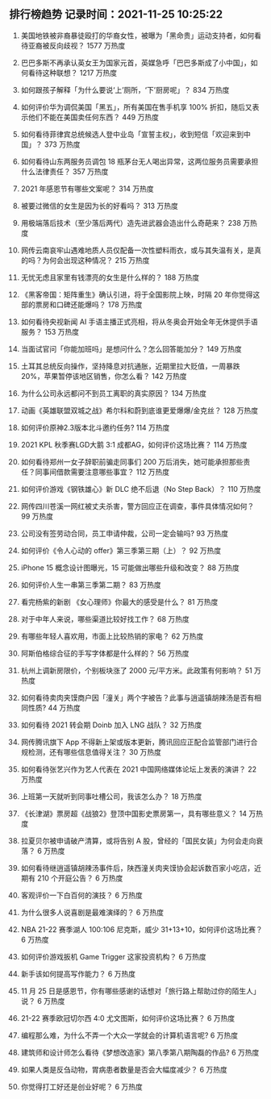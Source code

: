 
## 排行榜趋势 记录时间：2021-11-25 10:25:22
  
  1. 美国地铁被非裔暴徒殴打的华裔女性，被曝为「黑命贵」运动支持者，如何看待亚裔被反向歧视？ 1577 万热度
    
  2. 巴巴多斯不再承认英女王为国家元首，英媒急呼「巴巴多斯成了小中国」，如何看待这种联想？ 1217 万热度
    
  3. 如何跟孩子解释「为什么要说‘上’厕所，‘下’厨房呢」？ 834 万热度
    
  4. 如何评价华为调侃美国「黑五」，所有美国在售手机享 100% 折扣，随后又表示他们不能在美国卖任何东西？ 449 万热度
    
  5. 如何看待菲律宾总统候选人登中业岛「宣誓主权」，收到短信「欢迎来到中国」？ 373 万热度
    
  6. 如何看待山东两服务员调包 18 瓶茅台无人喝出异常，这两位服务员需要承担什么法律责任？ 357 万热度
    
  7. 2021 年感恩节有哪些文案呢？ 314 万热度
    
  8. 被要过微信的女生是因为长的好看吗？ 313 万热度
    
  9. 用极端落后技术（至少落后两代）造先进武器会造出什么奇葩来？ 238 万热度
    
  10. 网传云南哀牢山遇难地质人员仅配备一次性塑料雨衣，或与其失温有关，是真的吗？为何会出现这种情况？ 215 万热度
    
  11. 无忧无虑且家里有钱漂亮的女生是什么样的？ 188 万热度
    
  12. 《黑客帝国：矩阵重生》确认引进，将于全国影院上映，时隔 20 年你觉得这部的票房和口碑还能爆吗？ 178 万热度
    
  13. 如何看待央视新闻 AI 手语主播正式亮相，将从冬奥会开始全年无休提供手语服务？ 153 万热度
    
  14. 当面试官问「你能加班吗」是想问什么？怎么回答能加分？ 149 万热度
    
  15. 土耳其总统反向操作，坚持降息对抗通胀，近期里拉大贬值，一周暴跌 20%，苹果暂停该地区销售，你怎么看？ 142 万热度
    
  16. 为什么公司永远都问不到员工离职的真实原因？ 134 万热度
    
  17. 动画《英雄联盟双城之战》希尔科和蔚到底谁更爱爆爆/金克丝？ 128 万热度
    
  18. 如何评价原神2.3版本北斗邀约任务? 114 万热度
    
  19. 2021 KPL 秋季赛LGD大鹅 3:1 成都AG，如何评价这场比赛？ 114 万热度
    
  20. 如何看待郑州一女子辞职前骗走同事们 200 万后消失，她可能承担那些责任？同事间借款需要注意哪些事宜？ 112 万热度
    
  21. 如何评价游戏《钢铁雄心》新 DLC 绝不后退（No Step Back）？ 110 万热度
    
  22. 网传四川苍溪一网红被丈夫杀害，警方回应正在调查，事件具体情况如何？ 99 万热度
    
  23. 公司没有签劳动合同，员工申请仲裁，公司一定会输吗? 93 万热度
    
  24. 如何评价《令人心动的 offer》第三季第三期（上）？ 92 万热度
    
  25. iPhone 15 概念设计图曝光，15 可能做出哪些升级和改变？ 88 万热度
    
  26. 如何评价人生一串第三季第二期？ 83 万热度
    
  27. 看完杨紫的新剧 《女心理师》你最大的感受是什么？ 81 万热度
    
  28. 对于中年人来说，哪些渠道比较好找工作？ 68 万热度
    
  29. 有哪些年轻人喜欢用，市面上比较热销的家电？ 62 万热度
    
  30. 阿斯伯格综合征的手写字体都是什么样的？ 56 万热度
    
  31. 杭州上调新房限价，个别板块涨了 2000 元/平方米。此政策有何影响？ 51 万热度
    
  32. 如何看待卖肉夹馍商户因「潼关」两个字被告？此事与逍遥镇胡辣汤是否有相同性质? 44 万热度
    
  33. 如何看待 2021 转会期 Doinb 加入 LNG 战队？ 32 万热度
    
  34. 网传腾讯旗下 App 不得新上架或版本更新，腾讯回应正配合监管部门进行合规检测，还有哪些信息值得关注？ 30 万热度
    
  35. 如何看待张艺兴作为艺人代表在 2021 中国网络媒体论坛上发表的演讲？ 22 万热度
    
  36. 上班第一天就听到同事吐槽公司，我该怎么办？ 18 万热度
    
  37. 《长津湖》票房超《战狼2》登顶中国影史票房第一，具有哪些意义？ 14 万热度
    
  38. 拉夏贝尔被申请破产清算，或将告别 A 股，曾经的「国民女装」为何会走向衰落？ 6 万热度
    
  39. 如何看待继逍遥镇胡辣汤事件后，陕西潼关肉夹馍协会起诉数百家小吃店，近期有 210 个开庭公告？ 6 万热度
    
  40. 客观评价一下白百何的演技？ 6 万热度
    
  41. 为什么很多人说喜剧是最难演绎的？ 6 万热度
    
  42. NBA 21-22 赛季湖人 100:106 尼克斯，威少 31+13+10，如何评价这场比赛？ 6 万热度
    
  43. 如何评价游戏扳机 Game Trigger 这家投资机构？ 6 万热度
    
  44. 新手该如何提高写作能力？ 6 万热度
    
  45. 11 月 25 日是感恩节，你有哪些感谢的话想对「旅行路上帮助过你的陌生人」说？ 6 万热度
    
  46. 21-22 赛季欧冠切尔西 4:0 尤文图斯，如何评价这场比赛？ 6 万热度
    
  47. 编程那么难，为什么不弄一个大众一学就会的计算机语言呢? 6 万热度
    
  48. 建筑师和设计师怎么看待《梦想改造家》第八季第八期陶磊的作品? 6 万热度
    
  49. 如果人类是反刍动物，胃病患者数量是否会大幅度减少？ 6 万热度
    
  50. 你觉得打工好还是创业好呢？ 6 万热度
    